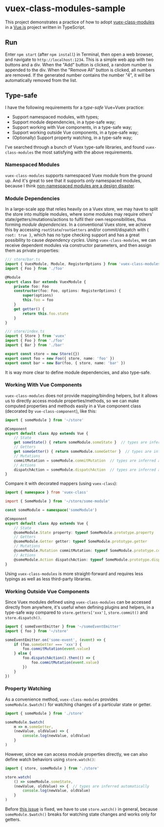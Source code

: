 # vuex-class-modules-sample

This project demonstrates a practice of how to adopt [vuex-class-modules](https://github.com/gertqin/vuex-class-modules) in a [Vue.js](https://vuejs.org) project written in TypeScript.

## Run

Enter `npm start` (after `npm install`) in Terminal, then open a web browser, and navigate to `http://localhost:1234`. This is a simple web app with two buttons and a div. When the "Add" button is clicked, a random number is appended to the div. When the "Remove All" button is clicked, all numbers are removed. If the generated number contains the number "4", it will be automatically removed from the list.

## Type-safe

I have the following requirements for a *type-safe* Vue+Vuex practice:

- Support namespaced modules, with types;
- Support module dependencies, in a type-safe way;
- Support working with Vue components, in a type-safe way;
- Support working outside Vue components, in a type-safe way;
- (Optionally) Support property watching, in a type-safe way;

I've searched through a bunch of Vuex type-safe libraries, and found `vuex-class-modules` the most satisfying with the above requirements.

### Namespaced Modules

`vuex-class-modules` supports namespaced Vuex module from the ground up. And it's great to see that it supports *only* namespaced modules, because I think [non-namespaced modules are a design disaster](https://github.com/vuejs/vuex/issues/855).

### Module Dependencies

In a large-scale app that relies heavily on a Vuex store, we may have to split the store into multiple modules, where some modules may require others' state/getters/mutations/actions to fulfil their own responsibilities, thus forming *module dependencies*. In a conventional Vuex store, we achieve this by accessing `rootState`/`rootGetters` and/or commit/dispatch with `{ root: true }`, which has no type checking support and has a great possibility to cause *dependency cycles*. Using `vuex-class-modules`, we can receive dependent modules via constructor parameters, and then assign them as private properties:

```typescript
/// store/bar.ts
import { VuexModule, Module, RegisterOptions } from 'vuex-class-modules'
import { Foo } from './foo'

@Module
export class Bar extends VuexModule {
    private foo: Foo
    constructor(foo: Foo, options: RegisterOptions) {
        super(options)
        this.foo = foo
    }
    get getter() {
        return this.foo.state
    }
}

/// store/index.ts
import { Store } from 'vuex'
import { Foo } from './foo'
import { Bar } from './bar'

export const store = new Store({})
export const foo = new Foo({ store, name: 'foo' })
export const bar = new Bar(foo, { store, name: 'bar' })
```

It is way more clear to define module dependencies, and also type-safe.

### Working With Vue Components

`vuex-class-modules` does not provide mapping/binding helpers, but it allows us to directly access module properties/methods, so we can make computed properties and methods easily in a Vue component class (decorated by `vue-class-component`), like this:

```typescript
import { someModule } from '~/store'

@Component
export default class App extends Vue {
    // State
    get someState() { return someModule.someState }  // types are inferred automatically
    // Getters
    get someGetter() { return someModule.someGetter }  // types are inferred automatically
    // Mutations
    commitMutation = someModule.commitMutation  // types are inferred automatically
    // Actions
    dispatchAction = someModule.dispatchAction  // types are inferred automatically
}
```

Compare it with decorated mappers (using `vuex-class`):

```typescript
import { namespace } from 'vuex-class'

import { SomeModule } from '~/store/some-module'

const someModule = namespace('someModule')

@Component
export default class App extends Vue {
    // State
    @someModule.State property: typeof SomeModule.prototype.property
    // Getters
    @someModule.Getter getter: typeof SomeModule.prototype.getter
    // Mutations
    @someModule.Mutation commitMutation: typeof SomeModule.prototype.commitMutation
    // Actions
    @someModule.Action dispatchAction: typeof SomeModule.prototype.dispatchAction
}
```

Using `vuex-class-modules` is more straight-forward and requires less typings as well as less third-party libraries.

### Working Outside Vue Components

Since Vuex modules defined using `vuex-class-modules` can be accessed directly from anywhere, it's useful when defining plugins and helpers, in a type-safe way compared to `store.getters['xxx']`, `store.commit()` and `store.dispatch()`.

```typescript
import { someEventEmitter } from '~/someEventEmitter'
import { foo } from '~/store'

someEventEmitter.on('some-event', (event) => {
    if (foo.someGetter === 'xxx') {
        foo.commitMutation(event.value)
    } else {
        foo.dispatchAction().then(() => {
            foo.commitMutation(event.value)
        })
    }
})
```

### Property Watching

As a convenience method, `vuex-class-modules` provides `someModule.$watch()` for watching changes of a particular state or getter.

```typescript
import { someModule } from './store'

someModule.$watch(
    m => m.someGetter,
    (newValue, oldValue) => {
        console.log(newValue, oldValue)
    }
)
```

However, since we can access module properties directly, we can also define watch behaviors using `store.watch()`:

```typescript
import { store, someModule } from './store'

store.watch(
    () => someModule.someState,
    (newValue, oldValue) => {  // types are inferred automatically
        console.log(newValue, oldValue)
    }
)
```

Before [this issue](https://github.com/gertqin/vuex-class-modules/issues/15) is fixed, we have to use `store.watch()` in general, because `someModule.$watch()` breaks for watching state changes and works only for getters.
